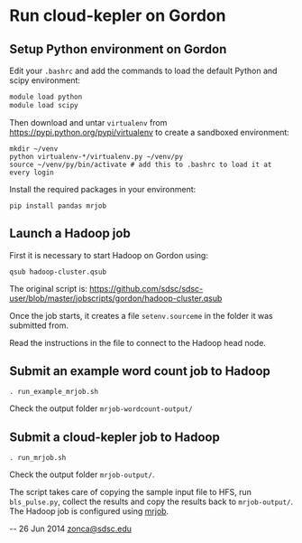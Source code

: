 Run cloud-kepler on Gordon
==========================

## Setup Python environment on Gordon

Edit your `.bashrc` and add the commands to load the default Python and scipy environment:

```bash
module load python
module load scipy
```

Then download and untar `virtualenv` from <https://pypi.python.org/pypi/virtualenv> to create a sandboxed environment:

    mkdir ~/venv
    python virtualenv-*/virtualenv.py ~/venv/py
    source ~/venv/py/bin/activate # add this to .bashrc to load it at every login

Install the required packages in your environment:

    pip install pandas mrjob

## Launch a Hadoop job

First it is necessary to start Hadoop on Gordon using:

```
qsub hadoop-cluster.qsub
```

The original script is: <https://github.com/sdsc/sdsc-user/blob/master/jobscripts/gordon/hadoop-cluster.qsub>

Once the job starts, it creates a file `setenv.sourceme` in the folder it was submitted from.

Read the instructions in the file to connect to the Hadoop head node.

## Submit an example word count job to Hadoop

    . run_example_mrjob.sh

Check the output folder `mrjob-wordcount-output/`

## Submit a cloud-kepler job to Hadoop

    . run_mrjob.sh

Check the output folder `mrjob-output/`.

The script takes care of copying the sample input file to HFS, run `bls_pulse.py`,
collect the results and copy the results back to `mrjob-output/`.
The Hadoop job is configured using [mrjob](http://pythonhosted.org/mrjob/).

--
26 Jun 2014 zonca@sdsc.edu

